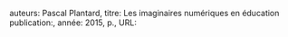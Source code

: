 auteurs: Pascal Plantard, 
titre: Les imaginaires numériques en éducation
publication:, 
année: 2015, 
p.,
URL: 

